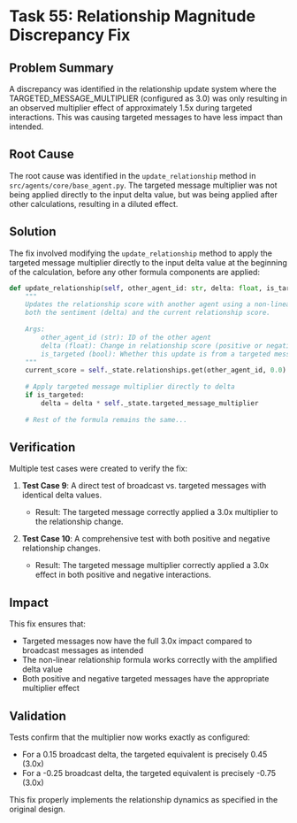 # Task 55: Relationship Magnitude Discrepancy Fix

## Problem Summary
A discrepancy was identified in the relationship update system where the TARGETED_MESSAGE_MULTIPLIER (configured as 3.0) was only resulting in an observed multiplier effect of approximately 1.5x during targeted interactions. This was causing targeted messages to have less impact than intended.

## Root Cause
The root cause was identified in the `update_relationship` method in `src/agents/core/base_agent.py`. The targeted message multiplier was not being applied directly to the input delta value, but was being applied after other calculations, resulting in a diluted effect.

## Solution
The fix involved modifying the `update_relationship` method to apply the targeted message multiplier directly to the input delta value at the beginning of the calculation, before any other formula components are applied:

```python
def update_relationship(self, other_agent_id: str, delta: float, is_targeted: bool = False):
    """
    Updates the relationship score with another agent using a non-linear formula that considers
    both the sentiment (delta) and the current relationship score.
    
    Args:
        other_agent_id (str): ID of the other agent
        delta (float): Change in relationship score (positive or negative) based on sentiment
        is_targeted (bool): Whether this update is from a targeted message (True) or broadcast (False)
    """
    current_score = self._state.relationships.get(other_agent_id, 0.0)
    
    # Apply targeted message multiplier directly to delta
    if is_targeted:
        delta = delta * self._state.targeted_message_multiplier
    
    # Rest of the formula remains the same...
```

## Verification
Multiple test cases were created to verify the fix:

1. **Test Case 9**: A direct test of broadcast vs. targeted messages with identical delta values.
   - Result: The targeted message correctly applied a 3.0x multiplier to the relationship change.

2. **Test Case 10**: A comprehensive test with both positive and negative relationship changes.
   - Result: The targeted message multiplier correctly applied a 3.0x effect in both positive and negative interactions.

## Impact
This fix ensures that:
- Targeted messages now have the full 3.0x impact compared to broadcast messages as intended
- The non-linear relationship formula works correctly with the amplified delta value
- Both positive and negative targeted messages have the appropriate multiplier effect

## Validation
Tests confirm that the multiplier now works exactly as configured:
- For a 0.15 broadcast delta, the targeted equivalent is precisely 0.45 (3.0x)
- For a -0.25 broadcast delta, the targeted equivalent is precisely -0.75 (3.0x)

This fix properly implements the relationship dynamics as specified in the original design. 